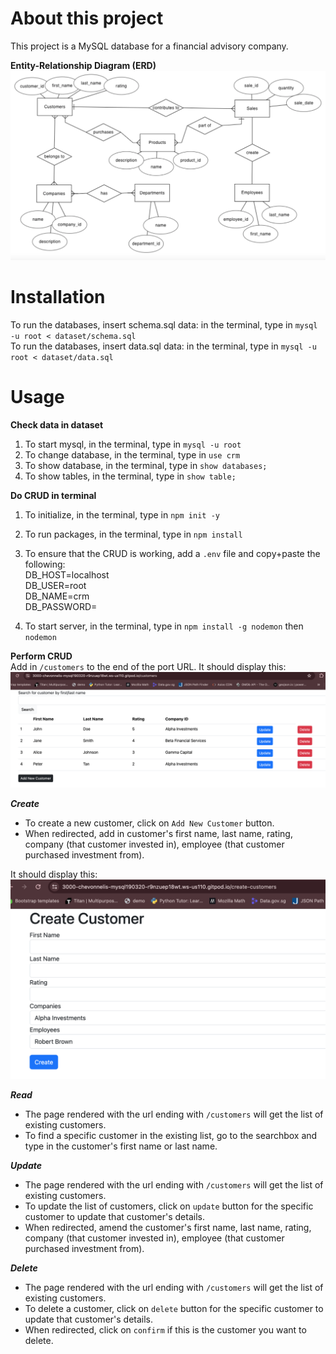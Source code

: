 # About this project
This project is a MySQL database for a financial advisory company.

**Entity-Relationship Diagram (ERD)**
![erd](entity-framework/financial-advisory-company-erd.png)

# Installation
To run the databases, insert schema.sql data: in the terminal, type in `mysql -u root < dataset/schema.sql`<br>
To run the databases, insert data.sql data: in the terminal, type in `mysql -u root < dataset/data.sql`

# Usage
**Check data in dataset**
1. To start mysql, in the terminal, type in `mysql -u root`
2. To change database, in the terminal, type in `use crm`
3. To show database, in the terminal, type in `show databases;`
4. To show tables, in the terminal, type in `show table;`

**Do CRUD in terminal**
1. To initialize, in the terminal, type in `npm init -y`
2. To run packages, in the terminal, type in `npm install`
3. To ensure that the CRUD is working, add a `.env` file and copy+paste the following:<br>
DB_HOST=localhost<br>
DB_USER=root<br>
DB_NAME=crm<br>
DB_PASSWORD=<br>

4. To start server, in the terminal, type in `npm install -g nodemon` then `nodemon`

**Perform CRUD**<br>
Add in `/customers` to the end of the port URL. 
It should display this:<br>
![get-customers](images/get-customers.png)

***Create***<br>
- To create a new customer, click on `Add New Customer` button.
- When redirected, add in customer's first name, last name, rating, company (that customer invested in), employee (that customer purchased investment from).

It should display this:<br>
![create-customer](images/create-customer.png)


***Read***<br>
- The page rendered with the url ending with `/customers` will get the list of existing customers.
- To find a specific customer in the existing list, go to the searchbox and type in the customer's first name or last name.

***Update***<br>
- The page rendered with the url ending with `/customers` will get the list of existing customers.
- To update the list of customers, click on `update` button for the specific customer to update that customer's details.
- When redirected, amend the customer's first name, last name, rating, company (that customer invested in), employee (that customer purchased investment from).

***Delete***<br>
- The page rendered with the url ending with `/customers` will get the list of existing customers.
- To delete a customer, click on `delete` button for the specific customer to update that customer's details.
- When redirected, click on `confirm` if this is the customer you want to delete.

